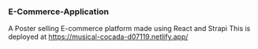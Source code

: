 ### E-Commerce-Application
A Poster selling E-commerce platform made using React and Strapi
This is deployed at https://musical-cocada-d07119.netlify.app/
